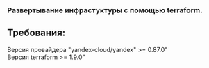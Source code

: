 ### Развертывание инфрастуктуры с помощью terraform.
## Требования:  
Версия провайдера "yandex-cloud/yandex" >= 0.87.0"  
Версия terraform >= 1.9.0"